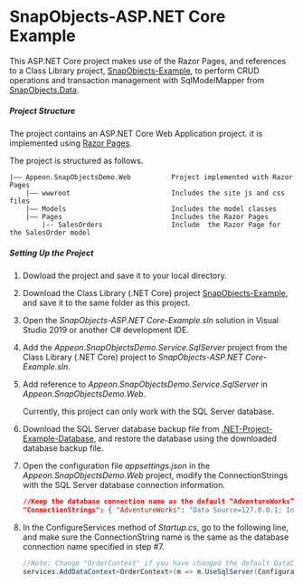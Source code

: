 ﻿# SnapObjects-ASP.NET Core Example

This ASP.NET Core project makes use of the Razor Pages, and references to a Class Library project, [SnapObjects-Example](https://github.com/Appeon/SnapObjects-Example), to perform CRUD operations and transaction management with SqlModelMapper from [SnapObjects.Data](https://www.nuget.org/packages/SnapObjects.Data/).

##### Project Structure

The project contains an ASP.NET Core Web Application project. it is implemented using [Razor Pages](https://docs.microsoft.com/en-us/aspnet/core/razor-pages/?view=aspnetcore-2.2&tabs=visual-studio). 

The project is structured as follows.

```
|—— Appeon.SnapObjectsDemo.Web			Project implemented with Razor Pages
	|—— wwwroot							Includes the site js and css files
	|—— Models							Includes the model classes
	|—— Pages							Includes the Razor Pages
    	|-- SalesOrders					Include  the Razor Page for the SalesOrder model
```
##### Setting Up the Project

1. Dowload the project and save it to your local directory. 

2. Download the Class Library (.NET Core) project [SnapObjects-Example](https://github.com/Appeon/SnapObjects-Example), and save it to the same folder as this project. 

3. Open the *SnapObjects-ASP.NET Core-Example.sln* solution in Visual Studio 2019 or another C# development IDE.

4. Add the *Appeon.SnapObjectsDemo.Service.SqlServer* project from the Class Library (.NET Core) project to *SnapObjects-ASP.NET Core-Example.sln*.

5. Add reference to *Appeon.SnapObjectsDemo.Service.SqlServer* in *Appeon.SnapObjectsDemo.Web*.

   Currently, this project can only work with the SQL Server database.  

6. Download the SQL Server database backup file from [.NET-Project-Example-Database](https://github.com/Appeon/.NET-Project-Example-Database), and restore the database using the downloaded database backup file.

7. Open the configuration file *appsettings.json* in the *Appeon.SnapObjectsDemo.Web* project, modify the ConnectionStrings with the SQL Server database connection information. 

   ```json
   //Keep the database connection name as the default “AdventureWorks” or change it to a name you prefer to use, and change the Data Source, User ID, Password and Initial Catalog according to the actual settings
   "ConnectionStrings": { "AdventureWorks": "Data Source=127.0.0.1; Initial Catalog=AdventureWorks; Integrated Security=False; User ID=sa; Password=123456; Pooling=True; Min Pool Size=0; Max Pool Size=100; ApplicationIntent=ReadWrite" }
   ```

8. In the ConfigureServices method of *Startup.cs*, go to the following line, and make sure the ConnectionString name is the same as the database connection name specified in step #7.

   ```C#
   //Note: Change "OrderContext" if you have changed the default DataContext file name; change the "AdventureWorks" if you have changed the database connection name in appsettings.json 
   services.AddDataContext<OrderContext>(m => m.UseSqlServer(Configuration, "AdventureWorks")); 
   ```

